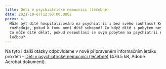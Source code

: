 ```yaml
---
title: Děti v psychiatrické nemocnici (léčebně)
date: 2021-10-07T12:00:00.000Z
perex: >-
  Může být dítě hospitalizováno na psychiatrii i bez svého souhlasu? Kdo
  rozhoduje, pokud k tomu není dítě schopné? Co když dítě s pobytem nesouhlasí?
  Co může dítě dělat, pokud nesouhlasí se svým pobytem na psychiatrii nebo svou
  léčbou?
---
```




Na tyto i další otázky odpovídáme v nově připraveném informačním letáku pro děti – [Děti v psychiatrické nemocnici (léčebně)](https://www.ochrance.cz/uploads-deti/user_upload/Prilohy/psychiatrie/Letak_-_Dite_na_psychiatrii.pdf) (476.5 kB, Adobe Acrobat dokument). 


